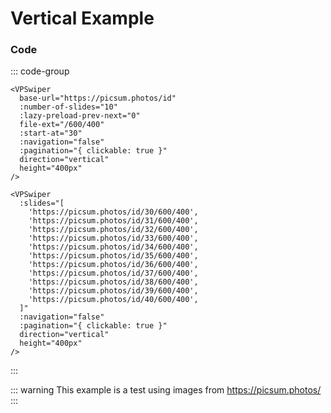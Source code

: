 # Vertical Example

<ExampleLinks />

<!--@include: ./parts/head.md-->

<VPSwiper
base-url="https://picsum.photos/id"
:number-of-slides="10"
:lazy-preload-prev-next="0"
file-ext="/600/400"
:start-at="30"
:navigation="false"
:pagination="{ clickable: true }"
direction="vertical"
height="400px"
/>

### Code

::: code-group

```vue [Dynamic URLs ~vscode-icons:file-type-codekit~]
<VPSwiper
  base-url="https://picsum.photos/id"
  :number-of-slides="10"
  :lazy-preload-prev-next="0"
  file-ext="/600/400"
  :start-at="30"
  :navigation="false"
  :pagination="{ clickable: true }"
  direction="vertical"
  height="400px"
/>
```

```vue [Slides ~vscode-icons:file-type-text~]
<VPSwiper
  :slides="[
    'https://picsum.photos/id/30/600/400',
    'https://picsum.photos/id/31/600/400',
    'https://picsum.photos/id/32/600/400',
    'https://picsum.photos/id/33/600/400',
    'https://picsum.photos/id/34/600/400',
    'https://picsum.photos/id/35/600/400',
    'https://picsum.photos/id/36/600/400',
    'https://picsum.photos/id/37/600/400',
    'https://picsum.photos/id/38/600/400',
    'https://picsum.photos/id/39/600/400',
    'https://picsum.photos/id/40/600/400',
  ]"
  :navigation="false"
  :pagination="{ clickable: true }"
  direction="vertical"
  height="400px"
/>
```

:::

::: warning
This example is a test using images from https://picsum.photos/
:::
